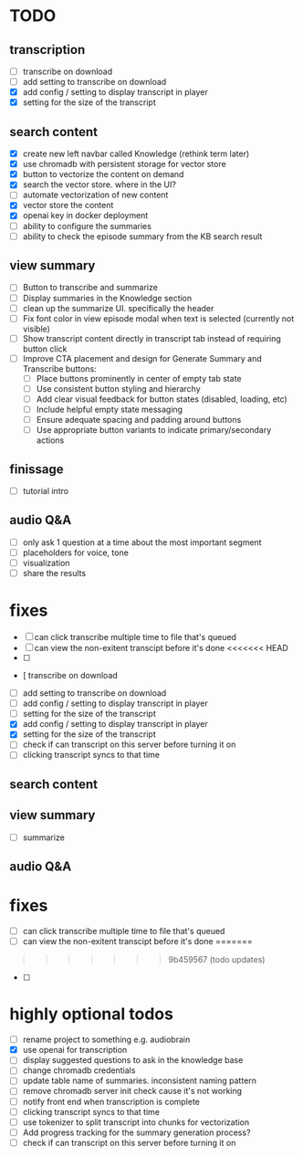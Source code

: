 # TODO

## transcription

- [ ] transcribe on download
- [ ] add setting to transcribe on download
- [x] add config / setting to display transcript in player
- [x] setting for the size of the transcript

## search content

- [X] create new left navbar called Knowledge (rethink term later)
- [X] use chromadb with persistent storage for vector store
- [X] button to vectorize the content on demand
- [X] search the vector store. where in the UI?
- [ ] automate vectorization of new content
- [X] vector store the content
- [X] openai key in docker deployment
- [ ] ability to configure the summaries
- [ ] ability to check the episode summary from the KB search result

## view summary

- [ ] Button to transcribe and summarize
- [ ] Display summaries in the Knowledge section
- [ ] clean up the summarize UI. specifically the header
- [ ] Fix font color in view episode modal when text is selected (currently not visible)
- [ ] Show transcript content directly in transcript tab instead of requiring button click
- [ ] Improve CTA placement and design for Generate Summary and Transcribe buttons:
  - [ ] Place buttons prominently in center of empty tab state
  - [ ] Use consistent button styling and hierarchy
  - [ ] Add clear visual feedback for button states (disabled, loading, etc)
  - [ ] Include helpful empty state messaging
  - [ ] Ensure adequate spacing and padding around buttons
  - [ ] Use appropriate button variants to indicate primary/secondary actions

## finissage

- [ ] tutorial intro

## audio Q&A
- [ ] only ask 1 question at a time about the most important segment
- [ ] placeholders for voice, tone
- [ ] visualization
- [ ] share the results

# fixes

- [ ] can click transcribe multiple time to file that's queued
- [ ] can view the non-exitent transcipt before it's done
<<<<<<< HEAD
- [ ]
- [  transcribe on download
- [ ] add setting to transcribe on download
- [ ] add config / setting to display transcript in player
- [ ] setting for the size of the transcript
- [X] add config / setting to display transcript in player
- [X] setting for the size of the transcript
- [ ] check if can transcript on this server before turning it on
- [ ] clicking transcript syncs to that time

## search content

## view summary
- [ ] summarize

## audio Q&A

# fixes
- [ ] can click transcribe multiple time to file that's queued
- [ ] can view the non-exitent transcipt before it's done
=======
>>>>>>> 9b459567 (todo updates)
- [ ] 

# highly optional todos

- [ ] rename project to something e.g. audiobrain
- [X] use openai for transcription
- [ ] display suggested questions to ask in the knowledge base
- [ ] change chromadb credentials
- [ ] update table name of summaries. inconsistent naming pattern
- [ ] remove chromadb server init check cause it's not working
- [ ] notify front end when transcription is complete
- [ ] clicking transcript syncs to that time
- [ ] use tokenizer to split transcript into chunks for vectorization
- [ ] Add progress tracking for the summary generation process?
- [ ] check if can transcript on this server before turning it on
